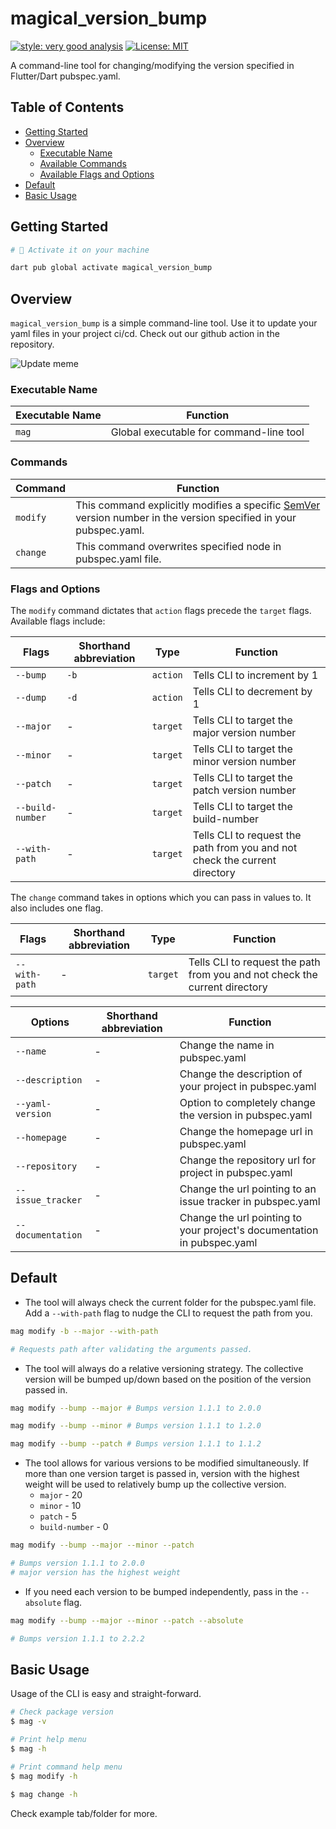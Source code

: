 # magical_version_bump

<!--![coverage][coverage_badge]-->
[![style: very good analysis][very_good_analysis_badge]][very_good_analysis_link]
[![License: MIT][license_badge]][license_link]

A command-line tool for changing/modifying the version specified in Flutter/Dart pubspec.yaml.

## Table of Contents
- [Getting Started](#getting-started)
- [Overview](#overview)
    - [Executable Name](#executable-name)
    - [Available Commands](#commands)
    - [Available Flags and Options](#flags-and-options)
- [Default](#default)
- [Basic Usage](#basic-usage)

## Getting Started

```sh
# 🎯 Activate it on your machine

dart pub global activate magical_version_bump
```

## Overview

`magical_version_bump` is a simple command-line tool. Use it to update your yaml files in your project ci/cd. Check out our github action in the repository.

![Update meme](https://storage.googleapis.com/magical_kenya_bucket/7lqtb5.jpg)

### Executable Name

| Executable Name | Function                    |
|-----------------|-----------------------------|
| `mag`           | Global executable for command-line tool|

### Commands 

| Command  | Function |
|----------|----------|
| `modify` | This command explicitly modifies a specific [SemVer](https://semver.org/) version number in the version specified in your pubspec.yaml.|
| `change` | This command overwrites specified node in pubspec.yaml file.|

### Flags and Options

The `modify` command dictates that `action` flags precede the `target` flags. Available flags include: 

| Flags            | Shorthand abbreviation | Type        | Function |
|------------------|------------------------|-------------|----------|
| `--bump`         | `-b`                   | `action`    | Tells CLI to increment by 1 |
| `--dump`         | `-d`                   | `action`    | Tells CLI to decrement by 1 |
| `--major`        | -                      | `target`    | Tells CLI to target the major version number |
| `--minor`        | -                      | `target`    | Tells CLI to target the minor version number |
| `--patch`        | -                      | `target`    | Tells CLI to target the patch version number |
| `--build-number` | -                      | `target`    | Tells CLI to target the build-number |
| `--with-path`    | -                      | `target`    | Tells CLI to request the path from you and not check the current directory |

The `change` command takes in options which you can pass in values to. It also includes one flag.

| Flags           | Shorthand abbreviation | Type        | Function |
|-----------------|------------------------|-------------|----------|
| `--with-path`   | -                      | `target`    | Tells CLI to request the path from you and not check the current directory |

| Options           | Shorthand abbreviation | Function                        |
|-------------------|------------------------|---------------------------------|
| `--name`          | -                      | Change the name in pubspec.yaml |
| `--description`   | -                      | Change the description of your project in pubspec.yaml |
| `--yaml-version`  | -                      | Option to completely change the version in pubspec.yaml |
| `--homepage`      | -                      | Change the homepage url in pubspec.yaml |
| `--repository`    | -                      | Change the repository url for project in pubspec.yaml |
| `--issue_tracker` | -                      | Change the url pointing to an issue tracker in pubspec.yaml |
| `--documentation` | -                      | Change the url pointing to your project's documentation in pubspec.yaml |

## Default
* The tool will always check the current folder for the pubspec.yaml file. Add a `--with-path` flag to nudge the CLI to request the path from you.

```sh
mag modify -b --major --with-path

# Requests path after validating the arguments passed.

```

* The tool will always do a relative versioning strategy. The collective version will be bumped up/down based on the position of the version passed in.

```sh
mag modify --bump --major # Bumps version 1.1.1 to 2.0.0

mag modify --bump --minor # Bumps version 1.1.1 to 1.2.0

mag modify --bump --patch # Bumps version 1.1.1 to 1.1.2
```

* The tool allows for various versions to be modified simultaneously. If more than one version target is passed in, version with the highest weight will be used to relatively bump up the collective version.
    * `major` - 20
    * `minor` - 10
    * `patch` - 5
    * `build-number` - 0

```sh
mag modify --bump --major --minor --patch 

# Bumps version 1.1.1 to 2.0.0
# major version has the highest weight

```

* If you need each version to be bumped independently, pass in the `--absolute` flag. 

```sh
mag modify --bump --major --minor --patch --absolute

# Bumps version 1.1.1 to 2.2.2

```

## Basic Usage

Usage of the CLI is easy and straight-forward.

```sh
# Check package version
$ mag -v

# Print help menu
$ mag -h

# Print command help menu
$ mag modify -h

$ mag change -h

```

Check example tab/folder for more.

<!--[coverage_badge]: coverage_badge.svg-->
[license_badge]: https://img.shields.io/badge/license-MIT-blue.svg
[license_link]: https://opensource.org/licenses/MIT
[very_good_analysis_badge]: https://img.shields.io/badge/style-very_good_analysis-B22C89.svg
[very_good_analysis_link]: https://pub.dev/packages/very_good_analysis
[very_good_cli_link]: https://github.com/VeryGoodOpenSource/very_good_cli

